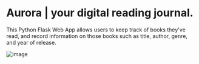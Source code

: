 # Aurora | your digital reading journal.

This Python Flask Web App allows users to keep track of books they've read, and record information on those books such as title, author, genre, and year of release.

![image](https://github.com/user-attachments/assets/fb82e232-2470-4b8b-b83d-2ba57871b81b)
